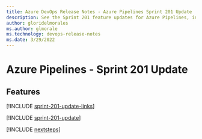 ```yaml
---
title: Azure DevOps Release Notes - Azure Pipelines Sprint 201 Update
description: See the Sprint 201 feature updates for Azure Pipelines, including next steps.
author: gloridelmorales
ms.author: glmorale
ms.technology: devops-release-notes
ms.date: 3/29/2022
---
```


# Azure Pipelines - Sprint 201 Update

## Features

[!INCLUDE [sprint-201-update-links](../includes/pipelines/sprint-201-update-links.md)]

[!INCLUDE [sprint-201-update](../includes/pipelines/sprint-201-update.md)]

[!INCLUDE [nextsteps](../includes/nextsteps.md)]